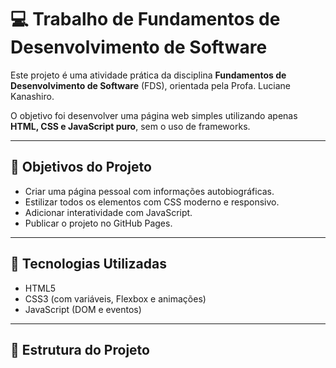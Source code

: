 # 💻 Trabalho de Fundamentos de Desenvolvimento de Software

Este projeto é uma atividade prática da disciplina **Fundamentos de Desenvolvimento de Software** (FDS), orientada pela Profa. Luciane Kanashiro.

O objetivo foi desenvolver uma página web simples utilizando apenas **HTML, CSS e JavaScript puro**, sem o uso de frameworks.

---

## 🎯 Objetivos do Projeto

- Criar uma página pessoal com informações autobiográficas.
- Estilizar todos os elementos com CSS moderno e responsivo.
- Adicionar interatividade com JavaScript.
- Publicar o projeto no GitHub Pages.

---

## 🧱 Tecnologias Utilizadas

- HTML5
- CSS3 (com variáveis, Flexbox e animações)
- JavaScript (DOM e eventos)

---

## 📁 Estrutura do Projeto

